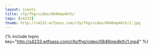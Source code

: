 ```yaml
--- 
layout: sieutv
title: cfp/fhg/video/0846mp4kth/
tags: [s4233]
thumb: http://s4233.wtfpass.com/cfp/fhg/video/0846mp4kth/1.jpg
---
```

{% include tvpro key="http://s4233.wtfpass.com/cfp/fhg/video/0846mp4kth/1.mp4" %} 

